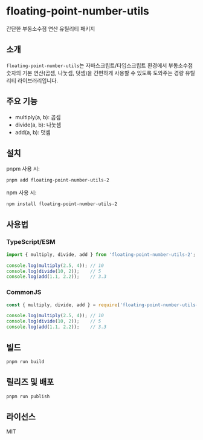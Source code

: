 # floating-point-number-utils

간단한 부동소수점 연산 유틸리티 패키지

## 소개

`floating-point-number-utils`는 자바스크립트/타입스크립트 환경에서 부동소수점 숫자의 기본 연산(곱셈, 나눗셈, 덧셈)을 간편하게 사용할 수 있도록 도와주는 경량 유틸리티 라이브러리입니다.

## 주요 기능
- multiply(a, b): 곱셈
- divide(a, b): 나눗셈
- add(a, b): 덧셈

## 설치

pnpm 사용 시:
```sh
pnpm add floating-point-number-utils-2
```

npm 사용 시:
```sh
npm install floating-point-number-utils-2
```

## 사용법

### TypeScript/ESM
```ts
import { multiply, divide, add } from 'floating-point-number-utils-2';

console.log(multiply(2.5, 4)); // 10
console.log(divide(10, 2));    // 5
console.log(add(1.1, 2.2));    // 3.3
```

### CommonJS
```js
const { multiply, divide, add } = require('floating-point-number-utils-2');

console.log(multiply(2.5, 4)); // 10
console.log(divide(10, 2));    // 5
console.log(add(1.1, 2.2));    // 3.3
```

## 빌드
```sh
pnpm run build
```

## 릴리즈 및 배포
```sh
pnpm run publish
```

## 라이선스

MIT
